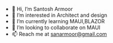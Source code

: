 - 👋 Hi, I’m Santosh Armoor
- 👀 I’m interested in Architect and design 
- 🌱 I’m currently learning MAUI,BLAZOR
- 💞️ I’m looking to collaborate on MAUI
- 📫 Reach me at sanarmoor@gmail.com

<!---
sanarm123/sanarm123 is a ✨ special ✨ repository because its `README.md` (this file) appears on your GitHub profile.
You can click the Preview link to take a look at your changes.
--->
